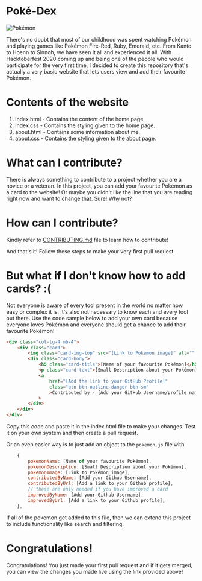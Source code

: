 # Poké-Dex

![Pokémon](https://upload.wikimedia.org/wikipedia/commons/thumb/9/98/International_Pok%C3%A9mon_logo.svg/1200px-International_Pok%C3%A9mon_logo.svg.png)

There's no doubt that most of our childhood was spent watching Pokémon and playing games like Pokémon Fire-Red, Ruby, Emerald, etc. From Kanto to Hoenn to Sinnoh, we have seen it all and experienced it all. With Hacktoberfest 2020 coming up and being one of the people who would participate for the very first time, I decided to create this repository that's actually a very basic website that lets users view and add their favourite Pokémon.

# Contents of the website

1. index.html - Contains the content of the home page.
2. index.css - Contains the styling given to the home page.
3. about.html - Contains some information about me.
4. about.css - Contains the styling given to the about page.

# What can I contribute?

There is always something to contribute to a project whether you are a novice or a veteran. In this project, you can add your favourite Pokémon as a card to the website! Or maybe you didn't like the line that you are reading right now and want to change that. Sure! Why not?

# How can I contribute?

Kindly refer to [CONTRIBUTING.md](https://github.com/AM1CODES/Poke-Dex/blob/master/CONTRIBUTING.md) file to learn how to contribute!

And that's it!
Follow these steps to make your very first pull request.

# But what if I don't know how to add cards? :(

Not everyone is aware of every tool present in the world no matter how easy or complex it is. It's also not necessary to know each and every tool out there. Use the code sample below to add your own card because everyone loves Pokémon and everyone should get a chance to add their favourite Pokémon!

```html
<div class="col-lg-4 mb-4">
	<div class="card">
		<img class="card-img-top" src="[Link to Pokémon image]" alt="" />
		<div class="card-body">
			<h5 class="card-title">[Name of your favourite Pokémon]</h5>
			<p class="card-text">[Small Description about your Pokémon]</p>
			<a
				href="[Add the link to your GitHub Profile]"
				class="btn btn-outline-danger btn-sm"
				>Contributed by - [Add your GitHub Username/profile name]</a
			>
		</div>
	</div>
</div>
```

Copy this code and paste it in the index.html file to make your changes. Test it on your own system and then create a pull request.

Or an even easier way is to just add an object to the `pokemon.js` file with

```js
	{
		pokemonName: [Name of your favourite Pokémon],
		pokemonDescription: [Small Description about your Pokémon],
		pokemonImage: [Link to Pokémon image],
		contributedByName: [Add your Github Username],
		contributedByUrl: [Add a link to your Github profile],
		// these are only needed if you have improved a card
		improvedByName: [Add your Github Username],
		improvedByUrl: [Add a link to your Github profile],
	},
```

If all of the pokemon get added to this file, then we can extend this project to include functionality like search and filtering.

# Congratulations!

Congratulations! You just made your first pull request and if it gets merged, you can view the changes you made live using the link provided above!
